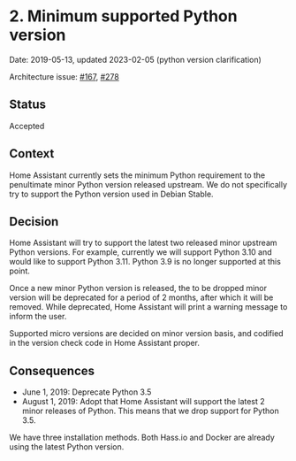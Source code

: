 # 2. Minimum supported Python version

Date: 2019-05-13, updated 2023-02-05 (python version clarification)

Architecture issue: [#167](https://github.com/home-assistant/architecture/issues/167), [#278](https://github.com/home-assistant/architecture/issues/278)

## Status

Accepted

## Context

Home Assistant currently sets the minimum Python requirement to the penultimate minor Python version released upstream. We do not specifically try to support the Python version used in Debian Stable.

## Decision

Home Assistant will try to support the latest two released minor upstream Python versions. For example, currently we will support Python 3.10 and would like to support Python 3.11. Python 3.9 is no longer supported at this point.

Once a new minor Python version is released, the to be dropped minor version will be deprecated for a period of 2 months, after which it will be removed. While deprecated, Home Assistant will print a warning message to inform the user.

Supported micro versions are decided on minor version basis, and codified in the version check code in Home Assistant proper.

## Consequences

- June 1, 2019: Deprecate Python 3.5
- August 1, 2019: Adopt that Home Assistant will support the latest 2 minor releases of Python. This means that we drop support for Python 3.5.

We have three installation methods. Both Hass.io and Docker are already using the latest Python version.
